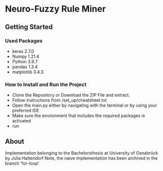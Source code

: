 # Neuro-Fuzzy Rule Miner

## Getting Started

### Used Packages
- keras 2.7.0  
- Numpy 1.21.4 
- Python 3.9.7 
- pandas  1.3.4
- matplotlib 3.4.3

### How to Install and Run the Project

- Clone the Repository or Download the ZIP File and extract.
- Follow instructions from /set_up/cheatsheet.txt
- Open the main.py either by navigating with the terminal or by using your preferred IDE 
- Make sure the environment that includes the required packages is activated
- run

## About
Implementation belonging to the Bachelorsthesis at University of Osnabrück by Julia Hattendorf
Note, the naive implementation has been archived in the branch 'for-loop'
